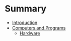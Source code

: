 # Summary

* [Introduction](README.md)
* [Computers and Programs](chapters/0/computers_and_programs.md)
   * [Hardware](chapters/0/hardware.md)

